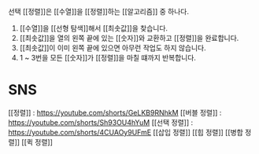 선택 [[정렬]]은 [[수열]]을 [[정렬]]하는 [[알고리즘]] 중 하나다.
1. [[수열]]을 [[선형 탐색]]해서 [[최솟값]]을 찾습니다.
2. [[최솟값]]을 열의 왼쪽 끝에 있는 [[숫자]]와 교환하고 [[정렬]]을 완료합니다.
3. [[최솟값]]이 이미 왼쪽 끝에 있으면 아무런 작업도 하지 않습니다.
4. 1 ~ 3번을 모든 [[숫자]]가 [[정렬]]을 마칠 떄까지 반복합니다.
# SNS
[[정렬]] : https://youtube.com/shorts/GeLKB9RNhkM
[[버블 정렬]] : https://youtube.com/shorts/Sh93OU4hYuM
[[선택 정렬]] : https://youtube.com/shorts/4CUAOy9UFmE
[[삽입 정렬]]
[[힙 정렬]]
[[병합 정렬]]
[[퀵 정렬]]